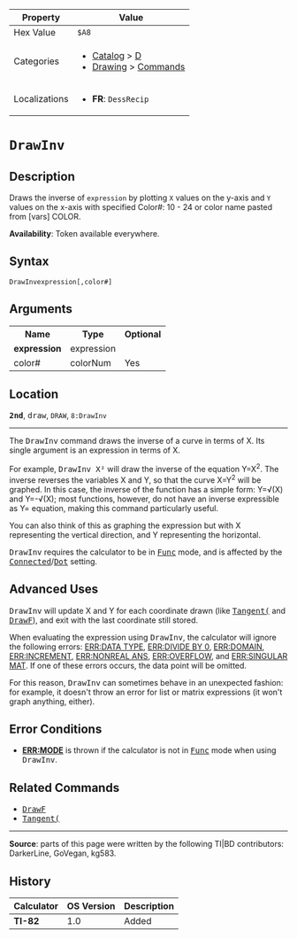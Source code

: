 | Property      | Value |
|---------------|-------|
| Hex Value     | `$A8`|
| Categories    | <ul><li>[Catalog](<../categories/Catalog.md>) > [D](<../categories/Catalog.md#D>)</li><li>[Drawing](<../categories/Drawing.md>) > [Commands](<../categories/Drawing.md#Commands>)</li></ul> |
| Localizations | <ul><li><b>FR</b>: `DessRecip `</li></ul> |

# `DrawInv `

## Description
Draws the inverse of `expression` by plotting `X` values on the y-axis and `Y` values on the x-axis with specified
Color#: 10 - 24 or color name pasted from [vars] COLOR.


<b>Availability</b>: Token available everywhere.

## Syntax
`DrawInvexpression[,color#]`

## Arguments
<table>
<tr><th>Name</th><th>Type</th><th>Optional</th></tr>

<tr><td><b>expression</b></td><td>expression</td><td></td></tr>

<tr><td>color#</td><td>colorNum</td><td>Yes</td></tr>

</table>

## Location
<tt><kbd><b>2nd</b></kbd></tt>, <kbd>draw</kbd>, `DRAW`, `8:DrawInv`
<hr>

The <tt>DrawInv</tt> command draws the inverse of a curve in terms of X. Its single argument is an expression in terms of X.

For example, <tt>DrawInv X²</tt> will draw the inverse of the equation Y=X<sup>2</sup>. The inverse reverses the variables X and Y, so that the curve X=Y<sup>2</sup> will be graphed. In this case, the inverse of the function has a simple form: Y=√(X) and Y=-√(X); most functions, however, do not have an inverse expressible as Y= equation, making this command particularly useful.

You can also think of this as graphing the expression but with X representing the vertical direction, and Y representing the horizontal.

<tt>DrawInv</tt> requires the calculator to be in <tt><a href="Func.md">Func</a></tt> mode, and is affected by the <tt><a href="Connected.md">Connected</a></tt>/<tt><a href="Dot.md">Dot</a></tt> setting.

## Advanced Uses

<tt>DrawInv</tt> will update X and Y for each coordinate drawn (like <tt><a href="Tangent(.md">Tangent(</a></tt> and <tt><a href="DrawF.md">DrawF</a></tt>), and exit with the last coordinate still stored.

When evaluating the expression using <tt>DrawInv</tt>, the calculator will ignore the following errors: [ERR:DATA TYPE](errors#datatype), [ERR:DIVIDE BY 0](errors#divideby0), [ERR:DOMAIN](errors#domain), [ERR:INCREMENT](errors#increment), [ERR:NONREAL ANS](errors#nonrealans), [ERR:OVERFLOW](errors#overflow), and [ERR:SINGULAR MAT](errors#singularmat). If one of these errors occurs, the data point will be omitted.

For this reason, <tt>DrawInv</tt> can sometimes behave in an unexpected fashion: for example, it doesn't throw an error for list or matrix expressions (it won't graph anything, either).

## Error Conditions

*   **[ERR:MODE](errors#mode)** is thrown if the calculator is not in <tt><a href="Func.md">Func</a></tt> mode when using <tt>DrawInv</tt>.

## Related Commands

*   <tt><a href="DrawF.md">DrawF</a></tt>
*   <tt><a href="Tangent(.md">Tangent(</a></tt>

* * *

**Source**: parts of this page were written by the following TI|BD contributors: DarkerLine, GoVegan, kg583.

## History
| Calculator | OS Version | Description |
|------------|------------|-------------|
| <b>TI-82</b> | 1.0 | Added |


